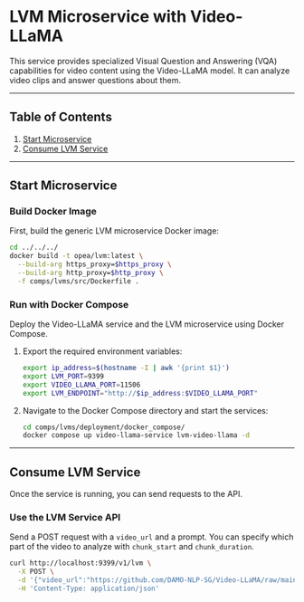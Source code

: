 # LVM Microservice with Video-LLaMA

This service provides specialized Visual Question and Answering (VQA) capabilities for video content using the Video-LLaMA model. It can analyze video clips and answer questions about them.

---

## Table of Contents

1. [Start Microservice](#start-microservice)
2. [Consume LVM Service](#consume-lvm-service)

---

## Start Microservice

### Build Docker Image

First, build the generic LVM microservice Docker image:

```bash
cd ../../../
docker build -t opea/lvm:latest \
  --build-arg https_proxy=$https_proxy \
  --build-arg http_proxy=$http_proxy \
  -f comps/lvms/src/Dockerfile .
```

### Run with Docker Compose

Deploy the Video-LLaMA service and the LVM microservice using Docker Compose.

1.  Export the required environment variables:

    ```bash
    export ip_address=$(hostname -I | awk '{print $1}')
    export LVM_PORT=9399
    export VIDEO_LLAMA_PORT=11506
    export LVM_ENDPOINT="http://$ip_address:$VIDEO_LLAMA_PORT"
    ```

2.  Navigate to the Docker Compose directory and start the services:
    ```bash
    cd comps/lvms/deployment/docker_compose/
    docker compose up video-llama-service lvm-video-llama -d
    ```

---

## Consume LVM Service

Once the service is running, you can send requests to the API.

### Use the LVM Service API

Send a POST request with a `video_url` and a prompt. You can specify which part of the video to analyze with `chunk_start` and `chunk_duration`.

```bash
curl http://localhost:9399/v1/lvm \
  -X POST \
  -d '{"video_url":"https://github.com/DAMO-NLP-SG/Video-LLaMA/raw/main/examples/silence_girl.mp4","chunk_start": 0,"chunk_duration": 9,"prompt":"What is the person doing?","max_new_tokens": 150}' \
  -H 'Content-Type: application/json'
```
